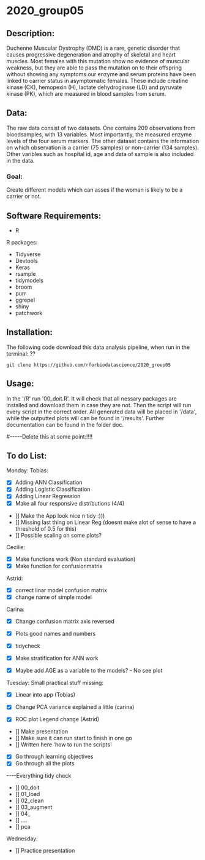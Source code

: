 # 2020_group05
## Description: 
Duchenne Muscular Dystrophy (DMD) is a rare, genetic disorder that causes progressive degeneration and atrophy of skeletal and heart muscles. Most females with this mutation show no evidence of muscular weakness, but they are able to pass the mutation on to their offspring without showing any symptoms.our enzyme and serum proteins have been linked to carrier status in asymptomatic females. These include creatine kinase (CK), hemopexin (H), lactate dehydroginase (LD) and pyruvate kinase (PK), which are measured in blood samples from serum. 

## Data:
The raw data consist of two datasets. One contains 209 observations from bloodsamples, with 13 variables. Most importantly, the measured enzyme levels of the four serum markers. The other dataset contains the information on which observation is a carrier (75 samples) or non-carrier (134 samples). 
Other varibles such as hospital id, age and data of sample is also included in the data. 

### Goal:
Create different models which can asses if the woman is likely to be a carrier or not.  

## Software Requirements:
* R 

R packages: 

* Tidyverse
* Devtools
* Keras
* rsample
* tidymodels
* broom 
* purr
* ggrepel
* shiny
* patchwork
 
## Installation:
The following code download this data analysis pipeline, when run in the terminal: ??

```{r}
git clone https://github.com/rforbiodatascience/2020_group05
```
 
## Usage:
In the '/R' run '00_doit.R'.
It will check that all nessary packages are installed and download them in case they are not. 
Then the script will run every script in the correct order. All generated data will be placed in '/data', while the outputted plots will can be found in '/results'. 
Further documentation can be found in the folder doc.


#-----Delete this at some point:!!!!
## To do List: 

Monday:
Tobias: 
- [x] Adding ANN Classification
- [x] Adding Logistic Classification
- [x] Adding Linear Regression
- [x] Make all four responsive distributions (4/4)
- [] Make the App look nice n tidy :)))
- [] Missing last thing on Linear Reg (doesnt make alot of sense to have a threshold of 0.5 for this)
- [] Possible scaling on some plots?

Cecilie:
- [x] Make functions work (Non standard evaluation)
- [X] Make function for confusionmatrix 

Astrid: 
- [X] correct linar model confusion matrix 
- [X] change name of simple model

Carina:
- [X] Change confusion matrix axis reversed
- [X] Plots good names and numbers
- [X] tidycheck

- [x] Make stratification for ANN work 
- [X] Maybe add AGE as a variable to the models? - No see plot


Tuesday:
Small practical stuff missing: 
- [x] Linear into app (Tobias)
- [X] Change PCA variance explained a little (carina)
- [X] ROC plot Legend change (Astrid)


- [] Make presentation 
- [] Make sure it can run start to finish in one go
- [] Written here 'how to run the scripts'
- [X] Go through learning objectives 
- [X] Go through all the plots

----Everything tidy check
- [] 00_doit
- [] 01_load
- [] 02_clean
- [] 03_augment
- [] 04_
- [] ....
- [] pca

Wednesday:
- [] Practice presentation
